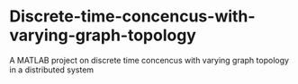 # Discrete-time-concencus-with-varying-graph-topology
A MATLAB project on discrete time concencus with varying graph topology in a distributed system
